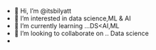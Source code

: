 - 👋 Hi, I’m @itsbilyatt
- 👀 I’m interested in data science,ML & AI
- 🌱 I’m currently learning ...DS<AI,ML
- 💞️ I’m looking to collaborate on .. Data science
- 

<!---
itsbilyatt/itsbilyatt is a ✨ special ✨ repository because its `README.md` (this file) appears on your GitHub profile.
You can click the Preview link to take a look at your changes.
--->

